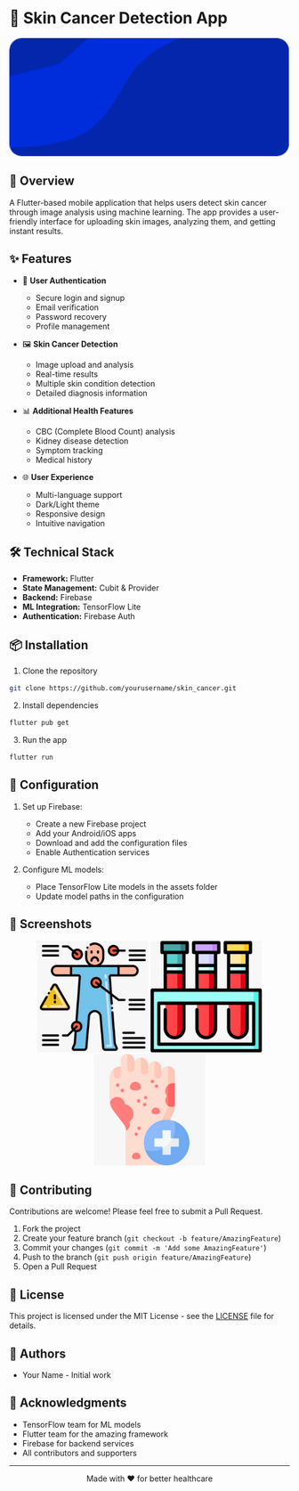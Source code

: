# 🏥 Skin Cancer Detection App

<div align="center">
  <img src="assets/Banner.png" alt="App Banner" width="600"/>
</div>

## 📱 Overview

A Flutter-based mobile application that helps users detect skin cancer through image analysis using machine learning. The app provides a user-friendly interface for uploading skin images, analyzing them, and getting instant results.

## ✨ Features

- 🔐 **User Authentication**
  - Secure login and signup
  - Email verification
  - Password recovery
  - Profile management

- 🖼️ **Skin Cancer Detection**
  - Image upload and analysis
  - Real-time results
  - Multiple skin condition detection
  - Detailed diagnosis information

- 📊 **Additional Health Features**
  - CBC (Complete Blood Count) analysis
  - Kidney disease detection
  - Symptom tracking
  - Medical history

- 🌐 **User Experience**
  - Multi-language support
  - Dark/Light theme
  - Responsive design
  - Intuitive navigation

## 🛠️ Technical Stack

- **Framework:** Flutter
- **State Management:** Cubit & Provider
- **Backend:** Firebase
- **ML Integration:** TensorFlow Lite
- **Authentication:** Firebase Auth

## 📦 Installation

1. Clone the repository
```bash
git clone https://github.com/yourusername/skin_cancer.git
```

2. Install dependencies
```bash
flutter pub get
```

3. Run the app
```bash
flutter run
```

## 🔧 Configuration

1. Set up Firebase:
   - Create a new Firebase project
   - Add your Android/iOS apps
   - Download and add the configuration files
   - Enable Authentication services

2. Configure ML models:
   - Place TensorFlow Lite models in the assets folder
   - Update model paths in the configuration

## 📱 Screenshots

<div align="center">
  <img src="assets/WhatsApp1.jpg" alt="Screenshot 1" width="200"/>
  <img src="assets/WhatsApp2.jpg" alt="Screenshot 2" width="200"/>
  <img src="assets/WhatsApp3.jpg" alt="Screenshot 3" width="200"/>
</div>

## 🤝 Contributing

Contributions are welcome! Please feel free to submit a Pull Request.

1. Fork the project
2. Create your feature branch (`git checkout -b feature/AmazingFeature`)
3. Commit your changes (`git commit -m 'Add some AmazingFeature'`)
4. Push to the branch (`git push origin feature/AmazingFeature`)
5. Open a Pull Request

## 📄 License

This project is licensed under the MIT License - see the [LICENSE](LICENSE) file for details.

## 👥 Authors

- Your Name - Initial work

## 🙏 Acknowledgments

- TensorFlow team for ML models
- Flutter team for the amazing framework
- Firebase for backend services
- All contributors and supporters

---

<div align="center">
  <p>Made with ❤️ for better healthcare</p>
</div>
